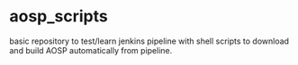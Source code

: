 # aosp_scripts
basic repository to test/learn jenkins pipeline with shell scripts to download and build AOSP automatically from pipeline.
